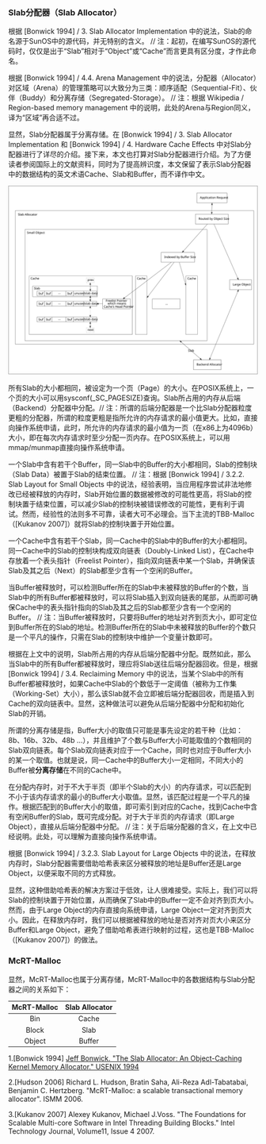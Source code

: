 
### Slab分配器（Slab Allocator）  
      
根据 \[Bonwick 1994\] / 3. Slab Allocator Implementation 中的说法，Slab的命名源于SunOS中的源代码，并无特别的含义。 // 注：起初，在编写SunOS的源代码时，仅仅是出于“Slab”相对于“Object”或“Cache”而言更具有区分度，才作此命名。   
   
根据 \[Bonwick 1994\] / 4.4. Arena Management 中的说法，分配器（Allocator）对区域（Arena）的管理策略可以大致分为三类：顺序适配（Sequential-Fit）、伙伴（Buddy）和分离存储（Segregated-Storage）。 // 注：根据 Wikipedia / Region-based memory management 中的说明，此处的Arena与Region同义，译为“区域”再合适不过。  

显然，Slab分配器属于分离存储。在 \[Bonwick 1994\] / 3. Slab Allocator Implementation 和 \[Bonwick 1994\] / 4. Hardware Cache Effects 中对Slab分配器进行了详尽的介绍。接下来，本文也打算对Slab分配器进行介绍。为了方便读者参阅国际上的文献资料，同时为了提高辨识度，本文保留了表示Slab分配器中的数据结构的英文术语Cache、Slab和Buffer，而不译作中文。

![](./malloc_slab_allocator.svg)  

所有Slab的大小都相同，被设定为一个页（Page）的大小。在POSIX系统上，一个页的大小可以用sysconf(_SC_PAGESIZE)查询。Slab所占用的内存从后端（Backend）分配器中分配。// 注：所谓的后端分配器是一个比Slab分配器粒度更粗的分配器，所谓的粒度更粗是指所允许的内存请求的最小值更大。比如，直接向操作系统申请，此时，所允许的内存请求的最小值为一页（在x86上为4096b）大小，即在每次内存请求时至少分配一页内存。在POSIX系统上，可以用mmap/munmap直接向操作系统申请。        

一个Slab中含有若干个Buffer，同一Slab中的Buffer的大小都相同，Slab的控制块（Slab Data）被置于Slab的结束位置。 // 注：根据 \[Bonwick 1994\] / 3.2.2. Slab Layout for Small Objects 中的说法，经验表明，当应用程序尝试非法地修改已经被释放的内存时，Slab开始位置的数据被修改的可能性更高，将Slab的控制块置于结束位置，可以减少Slab的控制块被错误修改的可能性，更有利于调试。然而，经验性的法则多不可靠，读者大可不必理会。当下主流的TBB-Malloc（\[Kukanov 2007\]）就将Slab的控制块置于开始位置。    

一个Cache中含有若干个Slab，同一Cache中的Slab中的Buffer的大小都相同。同一Cache中的Slab的控制块构成双向链表（Doubly-Linked List），在Cache中存放着一个表头指针（Freelist Pointer），指向双向链表中某一个Slab，并确保该Slab及其之后（Next）的Slab都至少含有一个空闲的Buffer。    

当Buffer被释放时，可以检测Buffer所在的Slab中未被释放的Buffer的个数，当Slab中的所有Buffer都被释放时，可以将Slab插入到双向链表的尾部，从而即可确保Cache中的表头指针指向的Slab及其之后的Slab都至少含有一个空闲的Buffer。 // 注：当Buffer被释放时，只要将Buffer的地址对齐到页大小，即可定位到Buffer所在的Slab的地址。检测Buffer所在的Slab中未被释放的Buffer的个数只是一个平凡的操作，只需在Slab的控制块中维护一个变量计数即可。         

根据在上文中的说明，Slab所占用的内存从后端分配器中分配。既然如此，那么当Slab中的所有Buffer都被释放时，理应将Slab送往后端分配器回收。但是，根据 \[Bonwick 1994\] / 3.4. Reclaiming Memory 中的说法，当某个Slab中的所有Buffer都被释放时，如果Cache中Slab的个数低于一定阈值（被称为工作集（Working-Set）大小），那么该Slab就不会立即被后端分配器回收，而是插入到Cache的双向链表中。显然，这种做法可以避免从后端分配器中分配和初始化Slab的开销。

所谓的分离存储是指，Buffer大小的取值只可能是事先设定的若干种（比如：8b、16b、32b、48b ...），并且维护了个数与Buffer大小可能取值的个数相同的Slab双向链表。每个Slab双向链表对应于一个Cache，同时也对应于Buffer大小的某一个取值。也就是说，同一Cache中的Buffer大小一定相同，不同大小的Buffer被**分离存储**在不同的Cache中。     

在分配内存时，对于不大于半页（即半个Slab的大小）的内存请求，可以匹配到不小于该内存请求的最小的Buffer大小取值。显然，该匹配过程是一个平凡的操作。根据匹配到的Buffer大小的取值，即可索引到对应的Cache，找到Cache中含有空闲Buffer的Slab，既可完成分配。对于大于半页的内存请求（即Large Object），直接从后端分配器中分配。 // 注：关于后端分配器的含义，在上文中已经说明。此处，可以理解为直接向操作系统申请。   

根据 \[Bonwick 1994\] / 3.2.3. Slab Layout for Large Objects 中的说法，在释放内存时，Slab分配器需要借助哈希表来区分被释放的地址是Buffer还是Large Object，以便采取不同的方式释放。      

显然，这种借助哈希表的解决方案过于低效，让人很难接受。实际上，我们可以将Slab的控制块置于开始位置，从而确保了Slab中的Buffer一定不会对齐到页大小。然而，由于Large Object的内存直接向系统申请，Large Object一定对齐到页大小。因此，在释放内存时，我们可以根据被释放的地址是否对齐对页大小来区分Buffer和Large Object，避免了借助哈希表进行映射的过程，这也是TBB-Malloc（\[Kukanov 2007\]）的做法。

### McRT-Malloc  

显然，McRT-Malloc也属于分离存储，McRT-Malloc中的各数据结构与Slab分配器之间的关系如下：     

McRT-Malloc | Slab Allocator   
:-: | :-:   
Bin | Cache  
Block | Slab  
Object | Buffer  

1\.\[Bonwick 1994\] [Jeff Bonwick. "The Slab Allocator: An Object-Caching Kernel Memory Allocator." USENIX 1994](https://www.usenix.org/legacy/publications/library/proceedings/bos94/bonwick.html)  

2\.\[Hudson 2006\] Richard L. Hudson, Bratin Saha, Ali-Reza Adl-Tabatabai, Benjamin C. Hertzberg. "McRT-Malloc: a scalable transactional memory allocator". ISMM 2006.   

3\.\[Kukanov 2007\] Alexey Kukanov, Michael J.Voss. "The Foundations for Scalable Multi-core Software in Intel Threading Building Blocks." Intel Technology Journal, Volume11, Issue 4 2007.  